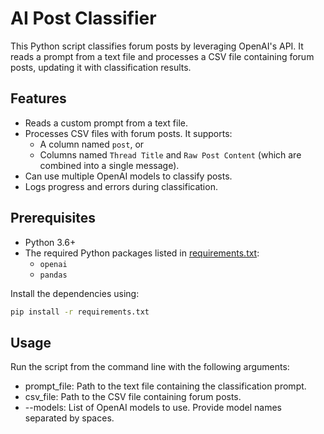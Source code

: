 # AI Post Classifier

This Python script classifies forum posts by leveraging OpenAI's  API. It reads a prompt from a text file and processes a CSV file containing forum posts, updating it with classification results.

## Features

- Reads a custom prompt from a text file.
- Processes CSV files with forum posts. It supports:
  - A column named `post`, or
  - Columns named `Thread Title` and `Raw Post Content` (which are combined into a single message).
- Can use multiple OpenAI models to classify posts.
- Logs progress and errors during classification.

## Prerequisites

- Python 3.6+
- The required Python packages listed in [requirements.txt](/Users/colin/Source/ai-post-classifier-validation/requirements.txt):
  - `openai`
  - `pandas`

Install the dependencies using:

```sh
pip install -r requirements.txt
```

## Usage

Run the script from the command line with the following arguments:

* prompt_file: Path to the text file containing the classification prompt.
* csv_file: Path to the CSV file containing forum posts.
* --models: List of OpenAI models to use. Provide model names separated by spaces.